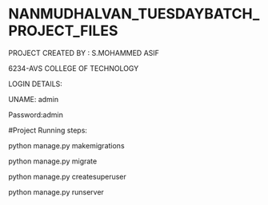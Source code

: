 # NANMUDHALVAN_TUESDAYBATCH_PROJECT_FILES

PROJECT CREATED BY : S.MOHAMMED ASIF

6234-AVS COLLEGE OF TECHNOLOGY

LOGIN DETAILS:


UNAME: admin


Password:admin




#Project Running steps:

python manage.py makemigrations

python manage.py migrate

python manage.py createsuperuser

python manage.py runserver
